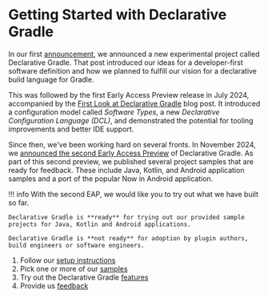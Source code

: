 # Getting Started with Declarative Gradle

In our first [announcement](https://blog.gradle.org/declarative-gradle), we announced a new experimental project called Declarative Gradle.
That post introduced our ideas for a developer-first software definition and how we planned to fulfill our vision for a declarative build language for Gradle.

This was followed by the first Early Access Preview release in July 2024, accompanied by the [First Look at Declarative Gradle](https://blog.gradle.org/declarative-gradle-first-eap) blog post.
It introduced a configuration model called _Software Types_, a new _Declarative Configuration Language (DCL)_, and demonstrated the potential for tooling improvements and better IDE support.

Since then, we've been working hard on several fronts.
In November 2024, we [announced the second Early Access Preview](./../EAP2.md) of Declarative Gradle.
As part of this second preview, we published several project samples that are ready for feedback.
These include Java, Kotlin, and Android application samples and a port of the popular Now in Android application.

!!! info
    With the second EAP, we would like you to try out what we have built so far.

    Declarative Gradle is **ready** for trying out our provided sample projects for Java, Kotlin and Android applications.

    Declarative Gradle is **not ready** for adoption by plugin authors, build engineers or software engineers.

1. Follow our [setup instructions](./setup.md)
2. Pick one or more of our [samples](./samples.md)
3. Try out the Declarative Gradle [features](./features.md)
4. Provide us [feedback](https://forms.gle/oZk5MMhnwWiTxN6s6)
